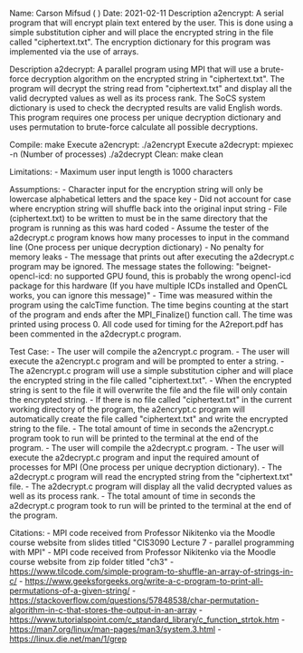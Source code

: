 Name: Carson Mifsud (  )
Date: 2021-02-11
Description a2encrypt: A serial program that will encrypt plain text entered by the user. This is done using a simple substitution cipher and will place 
the encrypted string in the file called "ciphertext.txt". The encryption dictionary for this program was implemented via the use of arrays.

Description a2decrypt: A parallel program using MPI that will use a brute-force decryption algorithm on the encrypted string in "ciphertext.txt". The 
program will decrypt the string read from "ciphertext.txt" and display all the valid decrypted values as well as its process rank. The SoCS system 
dictionary is used to check the decrypted results are valid English words. This program requires one process per unique decryption dictionary and 
uses permutation to brute-force calculate all possible decryptions.

Compile:
    make
Execute a2encrypt:
    ./a2encrypt
Execute a2decrypt:
    mpiexec -n (Number of processes) ./a2decrypt
Clean:
    make clean

Limitations:
    - Maximum user input length is 1000 characters

Assumptions:
    - Character input for the encryption string will only be lowercase alphabetical letters and the space key
    - Did not account for case where encryption string will shuffle back into the original input string
    - File (ciphertext.txt) to be written to must be in the same directory that the program is running as this was hard coded
    - Assume the tester of the a2decrypt.c program knows how many processes to input in the command line (One process per unique decryption dictionary)
    - No penalty for memory leaks
    - The message that prints out after executing the a2decrypt.c program may be ignored. The message states the following: "beignet-opencl-icd: 
    no supported GPU found, this is probably the wrong opencl-icd package for this hardware (If you have multiple ICDs installed and OpenCL works, 
    you can ignore this message)"
    - Time was measured within the program using the calcTime function. The time begins counting at the start of the program and ends after the
    MPI_Finalize() function call. The time was printed using process 0. All code used for timing for the A2report.pdf has been commented in the a2decrypt.c
    program.


Test Case:
    - The user will compile the a2encrypt.c program.
    - The user will execute the a2encrypt.c program and will be prompted to enter a string.
    - The a2encrypt.c program will use a simple substitution cipher and will place the encrypted string in the file called "ciphertext.txt".
    - When the encrypted string is sent to the file it will overwrite the file and the file will only contain the encrypted string.
    - If there is no file called "ciphertext.txt" in the current working directory of the program, the a2encrypt.c program will automatically create the 
    file called "ciphertext.txt" and write the encrypted string to the file.
    - The total amount of time in seconds the a2encrypt.c program took to run will be printed to the terminal at the end of the program.
    - The user will compile the a2decrypt.c program.
    - The user will execute the a2decrypt.c program and input the required amount of processes for MPI (One process per unique decryption dictionary).
    - The a2decrypt.c program will read the encrypted string from the "ciphertext.txt" file.
    - The a2decrypt.c program will display all the valid decrypted values as well as its process rank.
    - The total amount of time in seconds the a2decrypt.c program took to run will be printed to the terminal at the end of the program.

Citations:
    - MPI code received from Professor Nikitenko via the Moodle course website from slides titled "CIS3090 Lecture 7 - parallel programming with MPI"
    - MPI code received from Professor Nikitenko via the Moodle course website from zip folder titled "ch3"
    - https://www.tilcode.com/simple-program-to-shuffle-an-array-of-strings-in-c/
    - https://www.geeksforgeeks.org/write-a-c-program-to-print-all-permutations-of-a-given-string/
    - https://stackoverflow.com/questions/57848538/char-permutation-algorithm-in-c-that-stores-the-output-in-an-array
    - https://www.tutorialspoint.com/c_standard_library/c_function_strtok.htm
    - https://man7.org/linux/man-pages/man3/system.3.html
    - https://linux.die.net/man/1/grep

